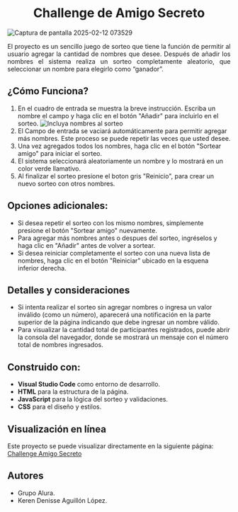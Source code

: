 # <h1 align="center">Challenge de Amigo Secreto</h1>
![Captura de pantalla 2025-02-12 073529](https://github.com/user-attachments/assets/092e16d1-8f40-4a2c-b8da-93f759234c2b)
<p align="justify">El proyecto es un sencillo juego de sorteo que tiene la función de permitir al usuario agregar la cantidad de nombres que desee. Después de añadir los nombres el sistema realiza un sorteo completamente aleatorio, que seleccionar un nombre para elegirlo como “ganador”.</p>

## ¿Cómo Funciona?
1. En el cuadro de entrada se muestra la breve instrucción. Escriba un nombre el campo y haga clic en el botón "Añadir" para incluirlo en el sorteo.
   ![Incluya nombres al sorteo](https://github.com/user-attachments/assets/2daabc6d-f07b-432c-9e38-93f98bb11170)
2. El Campo de entrada se vaciará automáticamente para permitir agregar más nombres. Este proceso se puede repetir las veces que usted desee.
3. Una vez agregados todos los nombres, haga clic en el botón "Sortear amigo" para iniciar el sorteo.
4. El sistema seleccionará aleatoriamente un nombre y lo mostrará en un color verde llamativo.
5. Al finalizar el sorteo presione el boton gris "Reinicio", para crear un nuevo sorteo con otros nombres.

## Opciones adicionales:
- Si desea repetir el sorteo con los mismo nombres, simplemente presione el botón "Sortear amigo" nuevamente.
- Para agregar más nombres antes o despues del sorteo, ingréselos y haga clic en "Añadir" antes de volver a sortear.
- Si desea reiniciar completamente el sorteo con una nueva lista de nombres, haga clic en el botón "Reiniciar" ubicado en la esquena inferior derecha.

## Detalles y consideraciones 
- Si intenta realizar el sorteo sin agregar nombres o ingresa un valor inválido (como un número), aparecerá una notificación en la parte superior de la página indicando que debe ingresar un nombre válido.
- Para visualizar la cantidad total de participantes registrados, puede abrir la consola del navegador, donde se mostrará un mensaje con el número total de nombres ingresados.

## Construido con:
- **Visual Studio Code** como entorno de desarrollo.
- **HTML** para la estructura de la página.
- **JavaScript** para la lógica del sorteo y validaciones.
- **CSS** para el diseño y estilos.

## Visualización en línea  
Este proyecto se puede visualizar directamente en la siguiente página:  
[Challenge Amigo Secreto](https://kerena17.github.io/challenge-amigo-secreto_keren/)


## Autores
- Grupo Alura.
- Keren Denisse Aguillón López.
